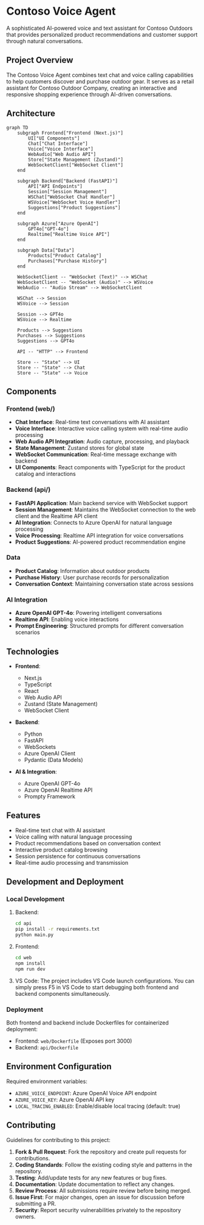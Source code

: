 # Contoso Voice Agent

A sophisticated AI-powered voice and text assistant for Contoso Outdoors that provides personalized product recommendations and customer support through natural conversations.

## Project Overview

The Contoso Voice Agent combines text chat and voice calling capabilities to help customers discover and purchase outdoor gear. It serves as a retail assistant for Contoso Outdoor Company, creating an interactive and responsive shopping experience through AI-driven conversations.

## Architecture

```mermaid
graph TD
    subgraph Frontend["Frontend (Next.js)"]
        UI["UI Components"]
        Chat["Chat Interface"]
        Voice["Voice Interface"]
        WebAudio["Web Audio API"]
        Store["State Management (Zustand)"]
        WebSocketClient["WebSocket Client"]
    end

    subgraph Backend["Backend (FastAPI)"]
        API["API Endpoints"]
        Session["Session Management"]
        WSChat["WebSocket Chat Handler"]
        WSVoice["WebSocket Voice Handler"]
        Suggestions["Product Suggestions"]
    end

    subgraph Azure["Azure OpenAI"]
        GPT4o["GPT-4o"]
        Realtime["Realtime Voice API"]
    end

    subgraph Data["Data"]
        Products["Product Catalog"]
        Purchases["Purchase History"]
    end

    WebSocketClient -- "WebSocket (Text)" --> WSChat
    WebSocketClient -- "WebSocket (Audio)" --> WSVoice
    WebAudio -- "Audio Stream" --> WebSocketClient
    
    WSChat --> Session
    WSVoice --> Session
    
    Session --> GPT4o
    WSVoice --> Realtime
    
    Products --> Suggestions
    Purchases --> Suggestions
    Suggestions --> GPT4o
    
    API -- "HTTP" --> Frontend
    
    Store -- "State" --> UI
    Store -- "State" --> Chat
    Store -- "State" --> Voice
```

## Components

### Frontend (web/)

- **Chat Interface**: Real-time text conversations with AI assistant
- **Voice Interface**: Interactive voice calling system with real-time audio processing
- **Web Audio API Integration**: Audio capture, processing, and playback
- **State Management**: Zustand stores for global state
- **WebSocket Communication**: Real-time message exchange with backend
- **UI Components**: React components with TypeScript for the product catalog and interactions

### Backend (api/)

- **FastAPI Application**: Main backend service with WebSocket support
- **Session Management**: Maintains the WebSocket connection to the web client and the Realtime API client
- **AI Integration**: Connects to Azure OpenAI for natural language processing
- **Voice Processing**: Realtime API integration for voice conversations
- **Product Suggestions**: AI-powered product recommendation engine

### Data

- **Product Catalog**: Information about outdoor products
- **Purchase History**: User purchase records for personalization
- **Conversation Context**: Maintaining conversation state across sessions

### AI Integration

- **Azure OpenAI GPT-4o**: Powering intelligent conversations
- **Realtime API**: Enabling voice interactions
- **Prompt Engineering**: Structured prompts for different conversation scenarios

## Technologies

- **Frontend**:
  - Next.js 
  - TypeScript
  - React
  - Web Audio API
  - Zustand (State Management)
  - WebSocket Client

- **Backend**:
  - Python
  - FastAPI
  - WebSockets
  - Azure OpenAI Client
  - Pydantic (Data Models)

- **AI & Integration**:
  - Azure OpenAI GPT-4o
  - Azure OpenAI Realtime API
  - Prompty Framework

## Features

- Real-time text chat with AI assistant
- Voice calling with natural language processing
- Product recommendations based on conversation context
- Interactive product catalog browsing
- Session persistence for continuous conversations
- Real-time audio processing and transmission

## Development and Deployment

### Local Development

1. Backend:
   ```bash
   cd api
   pip install -r requirements.txt
   python main.py
   ```

2. Frontend:
   ```bash
   cd web
   npm install
   npm run dev
   ```

3. VS Code:
   The project includes VS Code launch configurations. You can simply press F5 in VS Code to start debugging both frontend and backend components simultaneously.

### Deployment

Both frontend and backend include Dockerfiles for containerized deployment:

- Frontend: `web/Dockerfile` (Exposes port 3000)
- Backend: `api/Dockerfile`

## Environment Configuration

Required environment variables:

- `AZURE_VOICE_ENDPOINT`: Azure OpenAI Voice API endpoint
- `AZURE_VOICE_KEY`: Azure OpenAI API key
- `LOCAL_TRACING_ENABLED`: Enable/disable local tracing (default: true)

## Contributing

Guidelines for contributing to this project:

1. **Fork & Pull Request**: Fork the repository and create pull requests for contributions.
2. **Coding Standards**: Follow the existing coding style and patterns in the repository.
3. **Testing**: Add/update tests for any new features or bug fixes.
4. **Documentation**: Update documentation to reflect any changes.
5. **Review Process**: All submissions require review before being merged.
6. **Issue First**: For major changes, open an issue for discussion before submitting a PR.
7. **Security**: Report security vulnerabilities privately to the repository owners.
